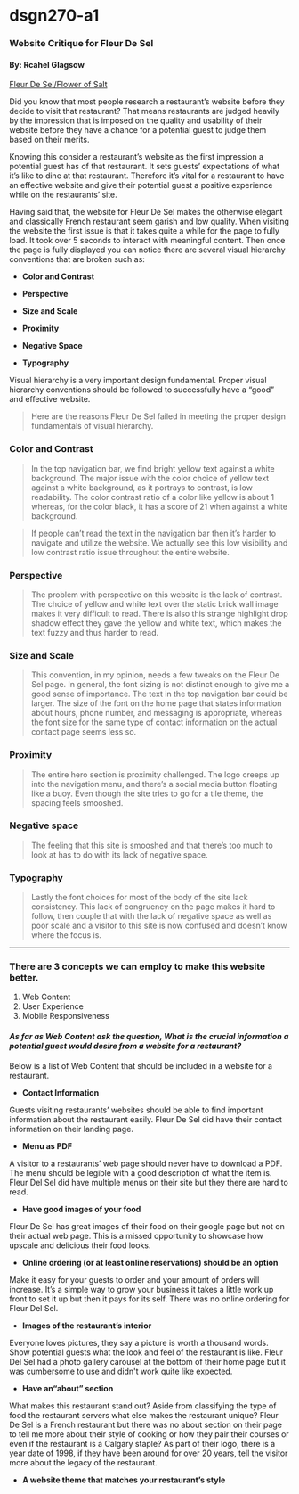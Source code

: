 # dsgn270-a1

### Website Critique for Fleur De Sel

#### By: Rcahel Glagsow 

[Fleur De Sel/Flower of Salt ](https://www.fleurdeselbrasserie.com)




Did you know that most people research a restaurant’s website before they decide to visit that restaurant? That means restaurants are judged heavily by the impression that is imposed on the quality and usability of their website before they have a chance for a potential guest to judge them based on their merits. 


Knowing this consider a restaurant’s website as the first impression a potential guest has of that restaurant. It sets guests’ expectations of what it’s like to dine at that restaurant. Therefore it’s vital for a restaurant to have an effective website and give their potential guest a positive experience while on the restaurants’ site. 


Having said that, the website for Fleur De Sel makes the otherwise elegant and classically French restaurant seem garish and low quality. When visiting the website the first issue is that it takes quite a while for the page to fully load. It took over 5 seconds to interact with meaningful content. Then once the page is fully displayed you can notice there are several visual hierarchy conventions that are broken such as:


* __Color and Contrast__ 

* __Perspective__

* __Size and Scale__

* __Proximity__

* __Negative Space__

* __Typography__


Visual hierarchy is a very important design fundamental. Proper visual hierarchy conventions should be followed to successfully have a “good” and effective website. 


> Here are the reasons Fleur De Sel failed in meeting the proper design fundamentals of visual hierarchy. 

### Color and Contrast


> In the top navigation bar, we find bright yellow text against a white background. The major issue with the color choice of yellow text against a white background, as it portrays to contrast, is low readability. The color contrast ratio of a color like yellow is about 1 whereas, for the color black, it has a score of 21 when against a white background. 

> If people can’t read the text in the navigation bar then it’s harder to navigate and utilize the website.  We actually see this low visibility and low contrast ratio issue throughout the entire website.


### Perspective 


> The problem with perspective on this website is the lack of contrast. The choice of yellow and white text over the static brick wall image makes it very difficult to read. There is also this strange highlight drop shadow effect they gave the yellow and white text, which makes the text fuzzy and thus harder to read.  


### Size and Scale


> This convention, in my opinion, needs a few tweaks on the Fleur De Sel page. In general, the font sizing is not distinct enough to give me a good sense of importance. The text in the top navigation bar could be larger. The size of the font on the home page that states information about hours, phone number, and messaging is appropriate, whereas the font size for the same type of contact information on the actual contact page seems less so. 


### Proximity  


> The entire hero section is proximity challenged. The logo creeps up into the navigation menu, and there’s a social media button floating like a buoy. Even though the site tries to go for a tile theme, the spacing feels smooshed. 


### Negative space 


> The feeling that this site is smooshed and that there’s too much to look at has to do with its lack of negative space. 


### Typography 


> Lastly the font choices for most of the body of the site lack consistency. This lack of congruency on the page makes it hard to follow, then couple that with the lack of negative space as well as poor scale and a visitor to this site is now confused and doesn’t know where the focus is. 

------
### **There are 3 concepts we can employ to make this website better.**

<ol>
<li>Web Content</li> 

<li>User Experience</li>

<li>Mobile Responsiveness</li>
</ol>


#### _As far as Web Content ask the question, What is the crucial information a potential guest would desire from a website for a restaurant?_

Below is a list of Web Content that should be included in a website for a restaurant.


*  __Contact Information__

Guests visiting restaurants’ websites should be able to find important information about the restaurant easily. Fleur De Sel did have their contact information on their landing page. 

* __Menu as PDF__

A visitor to a restaurants’ web page should never have to download a PDF. The menu should be legible with a good description of what the item is. Fleur Del Sel did have multiple menus on their site but they there are hard to read.  

* __Have good images of your food__

Fleur De Sel has great images of their food on their google page but not on their actual web page. This is a missed opportunity to showcase how upscale and delicious their food looks. 

* __Online ordering (or at least online reservations) should be an option__

Make it easy for your guests to order and your amount of orders will increase. It’s a simple way to grow your business it takes a little work up front to set it up but then it pays for its self. There was no online ordering for Fleur Del Sel.


* __Images of the restaurant’s interior__

Everyone loves pictures, they say a picture is worth a thousand words. Show potential guests what the look and feel of the restaurant is like.
Fleur Del Sel had a photo gallery carousel at the bottom of their home page but it was cumbersome to use and didn't work quite like expected.  

* __Have an“about” section__

What makes this restaurant stand out? Aside from classifying the type of food the restaurant servers what else makes the restaurant unique? Fleur De Sel is a French restaurant but there was no about section on their page to tell me more about their style of cooking or how they pair their courses or even if the restaurant is a Calgary staple? As part of their logo, there is a year date of 1998, if they have been around for over 20 years, tell the visitor more about the legacy of the restaurant. 

* __A website theme that matches your restaurant’s style__

